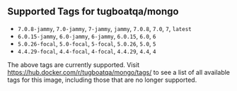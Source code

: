 ## Supported Tags for tugboatqa/mongo

* `7.0.8-jammy`, `7.0-jammy`, `7-jammy`, `jammy`, `7.0.8`, `7.0`, `7`, `latest`
* `6.0.15-jammy`, `6.0-jammy`, `6-jammy`, `6.0.15`, `6.0`, `6`
* `5.0.26-focal`, `5.0-focal`, `5-focal`, `5.0.26`, `5.0`, `5`
* `4.4.29-focal`, `4.4-focal`, `4-focal`, `4.4.29`, `4.4`, `4`

The above tags are currently supported. Visit https://hub.docker.com/r/tugboatqa/mongo/tags/ to see a list of all available tags for this image, including those that are no longer supported.
